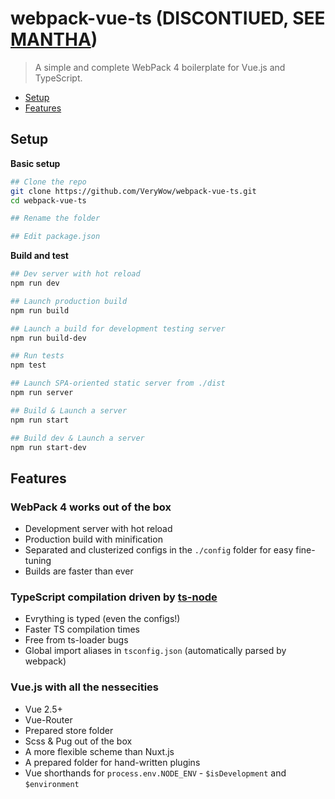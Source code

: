 # webpack-vue-ts (DISCONTIUED, SEE [MANTHA](https://github.com/KazanExpress/mantha))
> A simple and complete WebPack 4 boilerplate for Vue.js and TypeScript.

- [Setup](#setup)
- [Features](#features)

## Setup

**Basic setup**
```bash
## Clone the repo
git clone https://github.com/VeryWow/webpack-vue-ts.git
cd webpack-vue-ts

## Rename the folder

## Edit package.json
```


**Build and test**
```bash
## Dev server with hot reload
npm run dev

## Launch production build
npm run build

## Launch a build for development testing server
npm run build-dev

## Run tests
npm test

## Launch SPA-oriented static server from ./dist
npm run server

## Build & Launch a server
npm run start

## Build dev & Launch a server
npm run start-dev
```

## Features

### WebPack 4 works out of the box
  - Development server with hot reload
  - Production build with minification
  - Separated and clusterized configs in the `./config` folder for easy fine-tuning
  - Builds are faster than ever
### TypeScript compilation driven by [ts-node](https://npmjs.com/ts-node)
  - Evrything is typed (even the configs!)
  - Faster TS compilation times
  - Free from ts-loader bugs
  - Global import aliases in `tsconfig.json` (automatically parsed by webpack)
### Vue.js with all the nessecities
  - Vue 2.5+
  - Vue-Router
  - Prepared store folder
  - Scss & Pug out of the box
  - A more flexible scheme than Nuxt.js
  - A prepared folder for hand-written plugins
  - Vue shorthands for `process.env.NODE_ENV` - `$isDevelopment` and `$environment`
